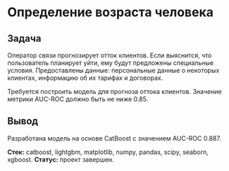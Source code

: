 # Определение возраста человека

## Задача

Оператор связи прогнозирует отток клиентов. Если выяснится, что пользователь планирует уйти, ему будут предложены специальные условия. Предоставлены данные: персональные данные о некоторых клиентах, информацию об их тарифах и договорах.

Требуется построить модель для прогноза оттока клиентов. Значение метрики AUC-ROC должно быть не ниже 0.85.

## Вывод

Разработана модель на основе CatBoost с значением AUC-ROC 0.887.


**Стек:**   catboost, lightgbm, matplotlib, numpy, pandas, scipy, seaborn, xgboost.
**Статус:** проект завершен.
